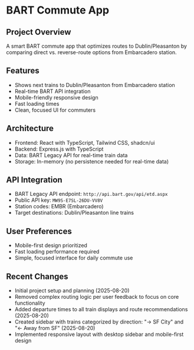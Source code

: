 # BART Commute App

## Project Overview
A smart BART commute app that optimizes routes to Dublin/Pleasanton by comparing direct vs. reverse-route options from Embarcadero station.

## Features
- Shows next trains to Dublin/Pleasanton from Embarcadero station
- Real-time BART API integration
- Mobile-friendly responsive design
- Fast loading times
- Clean, focused UI for commuters

## Architecture
- Frontend: React with TypeScript, Tailwind CSS, shadcn/ui
- Backend: Express.js with TypeScript
- Data: BART Legacy API for real-time train data
- Storage: In-memory (no persistence needed for real-time data)

## API Integration
- BART Legacy API endpoint: `http://api.bart.gov/api/etd.aspx`
- Public API key: `MW9S-E7SL-26DU-VV8V`
- Station codes: EMBR (Embarcadero)
- Target destinations: Dublin/Pleasanton line trains

## User Preferences
- Mobile-first design prioritized
- Fast loading performance required
- Simple, focused interface for daily commute use

## Recent Changes
- Initial project setup and planning (2025-08-20)
- Removed complex routing logic per user feedback to focus on core functionality
- Added departure times to all train displays and route recommendations (2025-08-20)
- Created sidebar with trains categorized by direction: "→ SF City" and "← Away from SF" (2025-08-20)
- Implemented responsive layout with desktop sidebar and mobile-first design